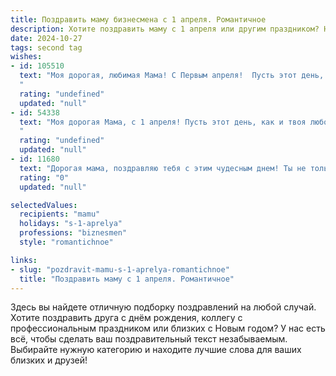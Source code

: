 ```yaml
---
title: Поздравить маму бизнесмена с 1 апреля. Романтичное
description: Хотите поздравить маму с 1 апреля или другим праздником? Наш ИИ создаст незабываемое поздравление, а вы обязательно выделитесь среди других.  
date: 2024-10-27
tags: second tag
wishes:
- id: 105510
  text: "Моя дорогая, любимая Мама! С Первым апреля!  Пусть этот день, полный шуток и веселья, станет лишь лёгким предвкушением  нашего совместного будущего, полного любви и нежности,  как тот самый  неизведанный, но такой желанный проект, который мы вместе, рука об руку, построим  в твоём успешном,  красивом и счастливом мире бизнесвумен. Ты – моя вдохновение, моя опора, моя самая  прекрасная  цель.  Целую тебя крепко-крепко!
  "
  rating: "undefined"
  updated: "null"
- id: 54338
  text: "Моя дорогая Мама, с 1 апреля! Пусть этот день, как и твоя любовь, будет полон шуток, ярких красок и сладких моментов.  Ты — мой бизнес-ангел, всегда помогаешь мне найти правильный путь. Спасибо за твою поддержку и веру в меня.
  "
  rating: "undefined"
  updated: "null"
- id: 11680
  text: "Дорогая мама, поздравляю тебя с этим чудесным днем! Ты не только мама, но и истинный бизнесмен, чья энергия и решимость вдохновляют каждого. Пусть каждый день приносит тебе радость и успех в твоих деловых начинаниях. Твоя любовь и поддержка – это самое ценное, что есть в моей жизни. С днем рождения, мама, желаю тебе всего самого лучшего и чтобы все твои мечты сбывались! Люблю тебя!"
  rating: "0"
  updated: "null"

selectedValues:
  recipients: "mamu"
  holidays: "s-1-aprelya"
  professions: "biznesmen"
  style: "romantichnoe"

links:
- slug: "pozdravit-mamu-s-1-aprelya-romantichnoe"
  title: "Поздравить маму с 1 апреля. Романтичное"
---
```


Здесь вы найдете отличную подборку поздравлений на любой случай. 
Хотите поздравить друга с днём рождения, коллегу с профессиональным праздником или близких с Новым годом? У нас есть всё, чтобы сделать ваш поздравительный текст незабываемым. Выбирайте нужную категорию и находите лучшие слова для ваших близких и друзей!
